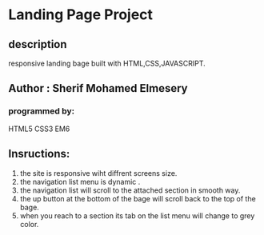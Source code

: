 # Landing Page Project

## description
responsive landing bage built with HTML,CSS,JAVASCRIPT.
## Author : Sherif Mohamed Elmesery

### programmed by:
 HTML5
 CSS3
 EM6


## Insructions:
1. the site is responsive wiht diffrent screens size.
2. the navigation list menu is dynamic .
3. the navigation list will scroll to the attached section in smooth way.
4. the up button at the bottom of the bage will scroll back to the top of the bage.
5. when you reach to a section its tab on the list menu will change to grey color.

